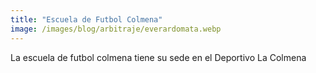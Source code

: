 ```yaml
---
title: "Escuela de Futbol Colmena"
image: /images/blog/arbitraje/everardomata.webp
---
```


 La escuela de futbol colmena tiene su sede en el Deportivo La Colmena
